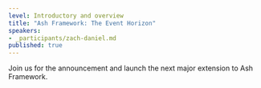 ```yaml
---
level: Introductory and overview
title: "Ash Framework: The Event Horizon"
speakers:
- _participants/zach-daniel.md
published: true
---
```

Join us for the announcement and launch the next major extension to Ash Framework.